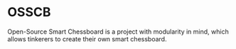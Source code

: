 # OSSCB
Open-Source Smart Chessboard is a project with modularity in mind, which allows tinkerers to create their own smart chessboard. 
